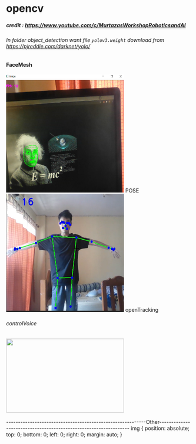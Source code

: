 # opencv
##### credit : https://www.youtube.com/c/MurtazasWorkshopRoboticsandAI
###### In folder object_detection want file `yolov3.weight` download from https://pjreddie.com/darknet/yolo/
#### FaceMesh
<img src="img/Screenshot%20(101).png" width="320" height="320">
POSE
<img src="img/POSE.PNG" width="320" height="320">
openTracking

###### controlVoice
<img src="img/Voice.gif" width="320" height="200">

-----------------------------------------------------------Other-----------------------------------------------------------------
img {
  position: absolute;
  top: 0;
  bottom: 0;
  left: 0;
  right: 0;
  margin: auto;
}
